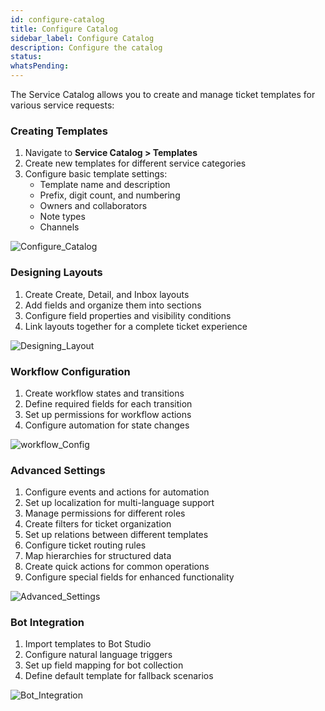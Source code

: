 ```yaml
---
id: configure-catalog
title: Configure Catalog
sidebar_label: Configure Catalog
description: Configure the catalog
status: 
whatsPending: 
---
```


The Service Catalog allows you to create and manage ticket templates for various service requests:

### Creating Templates

1. Navigate to **Service Catalog > Templates**
2. Create new templates for different service categories
3. Configure basic template settings:
   - Template name and description
   - Prefix, digit count, and numbering
   - Owners and collaborators
   - Note types
   - Channels

![Configure_Catalog](/img/Service%20Catalog/Configure_Catalog.png)

### Designing Layouts

1. Create Create, Detail, and Inbox layouts
2. Add fields and organize them into sections
3. Configure field properties and visibility conditions
4. Link layouts together for a complete ticket experience

![Designing_Layout](/img/Service%20Catalog/Designing_Layout.png)

### Workflow Configuration

1. Create workflow states and transitions
2. Define required fields for each transition
3. Set up permissions for workflow actions
4. Configure automation for state changes

![workflow_Config](/img/Service%20Catalog/workflow_Config.png)

### Advanced Settings

1. Configure events and actions for automation
2. Set up localization for multi-language support
3. Manage permissions for different roles
4. Create filters for ticket organization
5. Set up relations between different templates
6. Configure ticket routing rules
7. Map hierarchies for structured data
8. Create quick actions for common operations
9. Configure special fields for enhanced functionality

![Advanced_Settings](/img/Service%20Catalog/Advanced_Settings.png)

### Bot Integration

1. Import templates to Bot Studio
2. Configure natural language triggers
3. Set up field mapping for bot collection
4. Define default template for fallback scenarios

![Bot_Integration](/img/Service%20Catalog/Bot_Integration.png)

